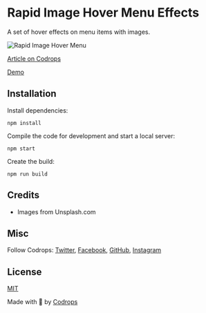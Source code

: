 # Rapid Image Hover Menu Effects

A set of hover effects on menu items with images.

![Rapid Image Hover Menu](https://tympanus.net/codrops/wp-content/uploads/2020/07/MenuEffects_feat.jpg)

[Article on Codrops](https://tympanus.net/codrops/?p=50412)

[Demo](http://tympanus.net/Development/RapidImageHoverMenuEffects/)


## Installation

Install dependencies:

```
npm install
```

Compile the code for development and start a local server:

```
npm start
```

Create the build:

```
npm run build
```

## Credits

- Images from Unsplash.com

## Misc

Follow Codrops: [Twitter](http://www.twitter.com/codrops), [Facebook](http://www.facebook.com/codrops), [GitHub](https://github.com/codrops), [Instagram](https://www.instagram.com/codropsss/)

## License
[MIT](LICENSE)

Made with :blue_heart: by [Codrops](http://www.codrops.com)





